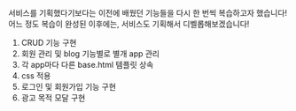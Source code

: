 서비스를 기획했다기보다는 이전에 배웠던 기능들을 다시 한 번씩 복습하고자 했습니다!
어느 정도 복습이 완성된 이후에는, 서비스도 기획해서 디벨롭해보겠습니다!

1. CRUD 기능 구현
2. 회원 관리 및 blog 기능별로 별개 app 관리
3. 각 app마다 다른 base.html 템플릿 상속 
4. css 적용
5. 로그인 및 회원가입 기능 구현
6. 광고 목적 모달 구현

